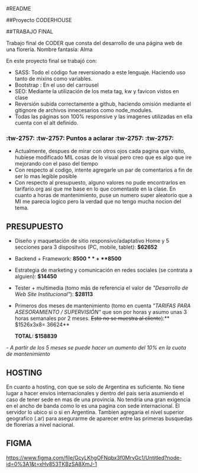 #README

##Proyecto CODERHOUSE

##TRABAJO FINAL

Trabajo final de CODER que consta del desarrollo de una página web de una florería. Nombre fantasía: Alma

En este proyecto final se trabajó con:

- SASS: Todo el código fue reversionado a este lenguaje. Haciendo uso tanto de mixins como variables.
- Bootstrap : En el uso del carrousel
- SEO: Mediante la utilización de los meta tag, kw y favicon vistos en clase
- Reversión subida correctamente a github, haciendo omisión mediante el gitignore de archivos innecesarios como node_modules.
- Todas las páginas son 100% responsive y las imagenes utilizadas en ella cuenta con el alt definido.

### :tw-2757: :tw-2757: Puntos  a  aclarar  :tw-2757: :tw-2757:

- Actualmente, despues de mirar con otros ojos cada pagina que visito, hubiese modificado MIL cosas de lo visual pero creo que es algo que ire mejorando con el paso del tiempo
- Con respecto al codigo, intente agregarle un par de comentarios a fin de ser lo mas legible posible
- Con respecto al presupuesto, alguno valores no pude encontrarlos en tarifario.org asi que me base en lo que comentaste en la clase. En cuanto a horas de mantenimiento, puse un numero super aleatorio que a MI me parecia logico pero la verdad que no tengo mucha nocion del tema. 

## PRESUPUESTO

- Diseño y maquetación de sitio responsivo/adaptativo Home y 5 secciones para 3 dispositvos (PC, mobile, tablet): **$62652**
- Backend + Framework: **$8500** + **$8500**
- Estrategia de marketing y comunicación en redes sociales (se contrata a alguien): **$14450**
- Tester + multimedia (tomo más de referencia el valor de *"Desarrollo de Web Site Institucional"*): **$28113**
- Primeros dos meses de mantenimiento (tomo en cuenta *"TARIFAS PARA ASESORAMIENTO / SUPERVISIÓN"* que son por horas y asumo unas 3 horas semanales por 2 meses. ~~Esto no se muestra al cliente~~):** $1526x3x8= 36624**

	**TOTAL: $158839**

*- A partir de los 5 meses se puede hacer un aumento del 10% en la cuota de mantenimiento*

## HOSTING

En cuanto a hosting, con que se solo de Argentina es suficiente. No tiene lugar a hacer envios internacionales y dentro del pais seria asumiendo el caso de tener sede en mas de una provincia.  No tendria una gran exigencia en el ancho de banda como lo es una pagina con sede internacional. El servidor lo ubico si o si en Argentina. 
Tambien agregaria el nivel superior geografico (.ar) para asegurarme de aparecer entre las primeras busquedas de florerias a nivel nacional. 

## FIGMA

https://www.figma.com/file/GcyLKhgOFNqbx3f0MrvGc1/Untitled?node-id=0%3A1&t=xHv853TKBzSA8XmJ-1